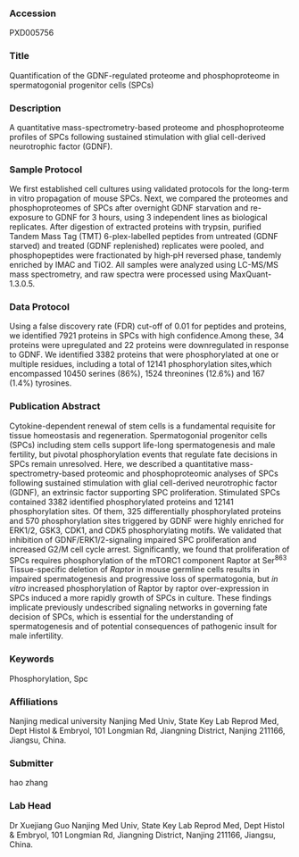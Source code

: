 ### Accession
PXD005756

### Title
Quantification of the GDNF-regulated proteome and phosphoproteome in spermatogonial progenitor cells (SPCs)

### Description
A quantitative mass-spectrometry-based proteome and phosphoproteome profiles of SPCs following sustained stimulation with glial cell-derived neurotrophic factor (GDNF).

### Sample Protocol
We first established cell cultures using validated protocols for the long-term in vitro propagation of mouse SPCs. Next, we compared the proteomes and phosphoproteomes of SPCs after overnight GDNF starvation and re-exposure to GDNF for 3 hours, using 3 independent lines as biological replicates. After digestion of extracted proteins with trypsin, purified Tandem Mass Tag (TMT) 6-plex-labelled peptides from untreated (GDNF starved) and treated (GDNF replenished) replicates were pooled, and phosphopeptides were fractionated by high‐pH reversed phase, tandemly enriched by IMAC and TiO2. All samples were analyzed using LC-MS/MS mass spectrometry, and raw spectra were processed using MaxQuant-1.3.0.5.

### Data Protocol
Using a false discovery rate (FDR) cut-off of 0.01 for peptides and proteins, we identified 7921 proteins in SPCs with high confidence.Among these, 34 proteins were upregulated and 22 proteins were downregulated in response to GDNF. We identified 3382 proteins that were phosphorylated at one or multiple residues, including a total of 12141 phosphorylation sites,which encompassed 10450 serines (86%), 1524 threonines (12.6%) and 167 (1.4%) tyrosines.

### Publication Abstract
Cytokine-dependent renewal of stem cells is a fundamental requisite for tissue homeostasis and regeneration. Spermatogonial progenitor cells (SPCs) including stem cells support life-long spermatogenesis and male fertility, but pivotal phosphorylation events that regulate fate decisions in SPCs remain unresolved. Here, we described a quantitative mass-spectrometry-based proteomic and phosphoproteomic analyses of SPCs following sustained stimulation with glial cell-derived neurotrophic factor (GDNF), an extrinsic factor supporting SPC proliferation. Stimulated SPCs contained 3382 identified phosphorylated proteins and 12141 phosphorylation sites. Of them, 325 differentially phosphorylated proteins and 570 phosphorylation sites triggered by GDNF were highly enriched for ERK1/2, GSK3, CDK1, and CDK5 phosphorylating motifs. We validated that inhibition of GDNF/ERK1/2-signaling impaired SPC proliferation and increased G2/M cell cycle arrest. Significantly, we found that proliferation of SPCs requires phosphorylation of the mTORC1 component Raptor at Ser<sup>863</sup> Tissue-specific deletion of <i>Raptor</i> in mouse germline cells results in impaired spermatogenesis and progressive loss of spermatogonia, but <i>in vitro</i> increased phosphorylation of Raptor by raptor over-expression in SPCs induced a more rapidly growth of SPCs in culture. These findings implicate previously undescribed signaling networks in governing fate decision of SPCs, which is essential for the understanding of spermatogenesis and of potential consequences of pathogenic insult for male infertility.

### Keywords
Phosphorylation, Spc

### Affiliations
Nanjing medical university
Nanjing Med Univ, State Key Lab Reprod Med, Dept Histol & Embryol, 101 Longmian Rd, Jiangning District, Nanjing 211166, Jiangsu, China.

### Submitter
hao zhang

### Lab Head
Dr Xuejiang Guo
Nanjing Med Univ, State Key Lab Reprod Med, Dept Histol & Embryol, 101 Longmian Rd, Jiangning District, Nanjing 211166, Jiangsu, China.


